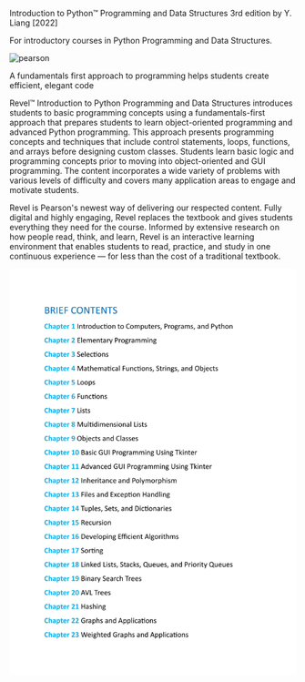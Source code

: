 
 Introduction to Python™ Programming and Data Structures 3rd edition by Y. Liang [2022]
 
 For introductory courses in Python Programming and Data Structures.

![pearson](https://raw.githubusercontent.com/mehmetalikir/Introduction-to-Python-Programming-and-Data-Structures-3rd-edition/main/.idea/Introduction%20to%20Python%E2%84%A2%20Programming%20and%20Data%20Structures%203rd%20edition.jpg)

A fundamentals first approach to programming helps students create efficient, elegant code 

Revel™ Introduction to Python Programming and Data Structures introduces students to basic programming concepts using a fundamentals-first approach that prepares students to learn object-oriented programming and advanced Python programming. This approach presents programming concepts and techniques that include control statements, loops, functions, and arrays before designing custom classes. Students learn basic logic and programming concepts prior to moving into object-oriented and GUI programming. The content incorporates a wide variety of problems with various levels of difficulty and covers many application areas to engage and motivate students.



Revel is Pearson's newest way of delivering our respected content. Fully digital and highly engaging, Revel replaces the textbook and gives students everything they need for the course. Informed by extensive research on how people read, think, and learn, Revel is an interactive learning environment that enables students to read, practice, and study in one continuous experience — for less than the cost of a traditional textbook.

![pearson](https://raw.githubusercontent.com/mehmetalikir/Introduction-to-Python-Programming-and-Data-Structures-3rd-edition/main/.idea/BRIEF%20CONTENTS.jpg)
